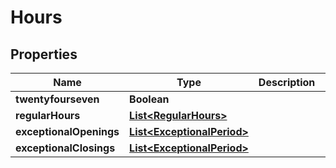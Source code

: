 # Hours

## Properties
Name | Type | Description | Notes
------------ | ------------- | ------------- | -------------
**twentyfourseven** | **Boolean** |  |  [optional]
**regularHours** | [**List&lt;RegularHours&gt;**](RegularHours.md) |  |  [optional]
**exceptionalOpenings** | [**List&lt;ExceptionalPeriod&gt;**](ExceptionalPeriod.md) |  |  [optional]
**exceptionalClosings** | [**List&lt;ExceptionalPeriod&gt;**](ExceptionalPeriod.md) |  |  [optional]
